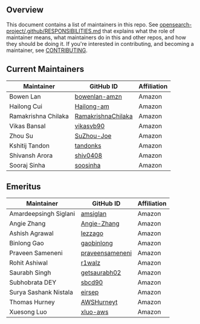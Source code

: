 ## Overview
This document contains a list of maintainers in this repo. See [opensearch-project/.github/RESPONSIBILITIES.md](https://github.com/opensearch-project/.github/blob/main/RESPONSIBILITIES.md#maintainer-responsibilities) that explains what the role of maintainer means, what maintainers do in this and other repos, and how they should be doing it. If you're interested in contributing, and becoming a maintainer, see [CONTRIBUTING](CONTRIBUTING.md).
## Current Maintainers
| Maintainer            | GitHub ID                                                    | Affiliation |
|-----------------------| ------------------------------------------------------------ | ----------- |
| Bowen Lan             | [bowenlan-amzn](https://github.com/bowenlan-amzn)            | Amazon      |
| Hailong Cui           | [Hailong-am](https://github.com/Hailong-am)                  | Amazon      |
| Ramakrishna Chilaka   | [RamakrishnaChilaka](https://github.com/RamakrishnaChilaka)  | Amazon      |
| Vikas Bansal          | [vikasvb90](https://github.com/vikasvb90)                    | Amazon      |
| Zhou Su               | [SuZhou-Joe](https://github.com/SuZhou-Joe)                  | Amazon      |
| Kshitij Tandon | [tandonks](https://github.com/tandonks) | Amazon |
| Shivansh Arora | [shiv0408](https://github.com/shiv0408) | Amazon |
| Sooraj Sinha | [soosinha](https://github.com/soosinha) | Amazon |

## Emeritus

| Maintainer            | GitHub ID                                             | Affiliation |
| --------------------- | ----------------------------------------------------- | ----------- |
| Amardeepsingh Siglani | [amsiglan](https://github.com/amsiglan)               | Amazon      |
| Angie Zhang           | [Angie-Zhang](https://github.com/Angie-Zhang)         | Amazon      |
| Ashish Agrawal        | [lezzago](https://github.com/lezzago)                 | Amazon      |
| Binlong Gao           | [gaobinlong](https://github.com/gaobinlong)           | Amazon      |
| Praveen Sameneni      | [praveensameneni](https://github.com/praveensameneni) | Amazon      |
| Rohit Ashiwal         | [r1walz](https://github.com/r1walz)                   | Amazon      |
| Saurabh Singh         | [getsaurabh02](https://github.com/getsaurabh02)       | Amazon      |
| Subhobrata DEY        | [sbcd90](https://github.com/sbcd90)                   | Amazon      |
| Surya Sashank Nistala | [eirsep](https://github.com/eirsep)                   | Amazon      |
| Thomas Hurney         | [AWSHurneyt](https://github.com/AWSHurneyt)           | Amazon      |
| Xuesong Luo           | [xluo-aws](https://github.com/xluo-aws)               | Amazon      |
